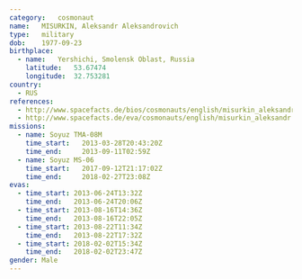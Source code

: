 ```yaml
---
category:	cosmonaut
name:	MISURKIN, Aleksandr Aleksandrovich
type:	military
dob:	1977-09-23
birthplace:
  - name:	Yershichi, Smolensk Oblast, Russia
    latitude:	53.67474
    longitude:	32.753281
country:
  - RUS
references:
  - http://www.spacefacts.de/bios/cosmonauts/english/misurkin_aleksandr.htm
  - http://www.spacefacts.de/eva/cosmonauts/english/misurkin_aleksandr.htm
missions:
  - name: Soyuz TMA-08M
    time_start:   2013-03-28T20:43:20Z
    time_end:     2013-09-11T02:59Z
  - name: Soyuz MS-06
    time_start:   2017-09-12T21:17:02Z
    time_end:     2018-02-27T23:08Z
evas:
  - time_start: 2013-06-24T13:32Z
    time_end:   2013-06-24T20:06Z
  - time_start: 2013-08-16T14:36Z
    time_end:   2013-08-16T22:05Z
  - time_start: 2013-08-22T11:34Z
    time_end:   2013-08-22T17:32Z
  - time_start: 2018-02-02T15:34Z
    time_end:   2018-02-02T23:47Z
gender:	Male
---
```

